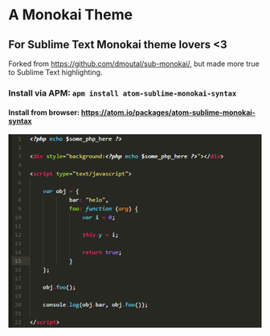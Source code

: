 # A Monokai Theme
## For Sublime Text Monokai theme lovers <3

Forked from https://github.com/dmoutal/sub-monokai/, but made more true to Sublime Text highlighting.

### Install via APM: `apm install atom-sublime-monokai-syntax`
#### Install from browser: https://atom.io/packages/atom-sublime-monokai-syntax

![alt text](update/0.3.3.png "Screenshot in 0.3.3 showing PHP, HTML and JS.")
